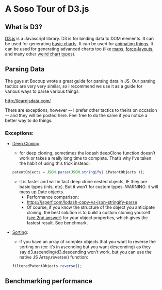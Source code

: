 # A Soso Tour of D3.js

## What is D3?

[D3.js](http://d3js.org/) is a Javascript library.
D3 is for binding data to DOM elements.
It can be used for generating [basic charts](https://github.com/mbostock/d3/wiki/Gallery#basic-charts).
It can be used for [animating things](http://bl.ocks.org/mbostock/1256572).
It can be used for generating advanced charts too (like [maps](http://bl.ocks.org/r4vi/4185745), [force-layouts](http://bl.ocks.org/mbostock/929623), and many other [weird chart types](http://bost.ocks.org/mike/uberdata/)).

## Parsing Data

The guys at Bocoup wrote a great guide for parsing data in JS. Our parsing tactics are very very similar, so I recommend we use it as a guide for various ways to parse various things.

http://learnjsdata.com/

There are exceptions, however -- I prefer other tactics to theirs on occasion -- and they will be posted here. Feel free to do the same if you notice a better way to do things.

### Exceptions:
- [Deep Cloning](http://learnjsdata.com/iterate_data.html):
	- for deep cloning, sometimes the lodash deepClone function doesn’t work or takes a really long time to complete. That’s why I’ve taken the habit of using this trick instead:

	```javascript
	patentObjects = JSON.parse(JSON.stringify( iPatentObjects ));
	```

	- it is faster and will in fact deep clone nested objects, IF they are basic types (ints, etc). But it won’t for custom types. WARNING: it will mess up Date objects.
		- Performance comparison:
		- https://jsperf.com/lodash-copy-vs-json-stringify-parse
		- Of course, if you know the structure of the object you anticipate cloning, the best solution is to build a custom cloning yourself ([see 2nd answer](http://stackoverflow.com/questions/122102/what-is-the-most-efficient-way-to-clone-an-object)) for your object properties, which gives the fastest result. See benchmark.
- [Sorting](http://learnjsdata.com/iterate_data.html):
	- if you have an array of complex objects that you want to reverse the sorting on (ex: it’s in ascending but you want descending) as they say d3.ascending/d3.descending won't work, but you can use the native JS Array.reverse() function:

	```javascript
	filteredPatentObjects.reverse();
	```


## Benchmarking performance


